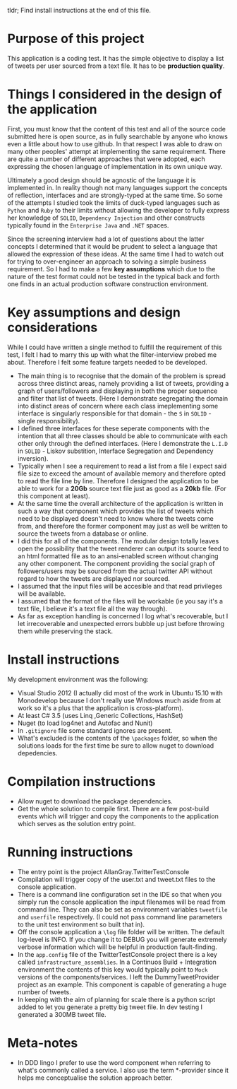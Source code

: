 tldr; Find install instructions at the end of this file.
# Purpose of this project
This application is a coding test. It has the simple objective to display a list of tweets per user sourced from a text file. It has to be __production quality__.

# Things I considered in the design of the application

First, you must know that the content of this test and all of the source code submitted here is open source, as in fully searchable by anyone who knows even a little about how to use github. In that respect I was able to draw on many other peoples' attempt at implementing the same requirement. There are quite a number of different approaches that were adopted, each expressing the chosen language of implementation in its own unique way.

Ultimately a good design should be agnostic of the language it is implemented in. In reality though not many languages support the concepts of reflection, interfaces and are strongly-typed at the same time. So some of the attempts I studied took the limits of duck-typed languages such as `Python` and `Ruby` to their limits without allowing the developer to fully express her knowledge of `SOLID`, `Dependency Injection` and other constructs typically found in the `Enterprise Java` and `.NET` spaces.

Since the screening interview had a lot of questions about the latter concepts I determined that it would be prudent to select a language that allowed the expression of these ideas. At the same time I had to watch out for trying to over-engineer an approach to solving a simple business requirement. So I had to make a few __key assumptions__ which due to the nature of the test format could not be tested in the typical back and forth one finds in an actual production software construction environment.

# Key assumptions and design considerations
While I could have written a single method to fulfill the requirement of this test, I felt I had to marry this up with what the filter-interview probed me about. Therefore I felt some feature targets needed to be developed.
 - The main thing is to recognise that the domain of the problem is spread across three distinct areas, namely providing a list of tweets, providing a graph of users/followers and displaying in both the proper sequence and filter that list of tweets. (Here I demonstrate segregating the domain into distinct areas of concern where each class imeplementing some interface is singularly responsible for that domain - the `S` in `SOLID` - single responsibility).
 - I defined three interfaces for these seperate components with the intention that all three classes should be able to communicate with each other only through the defined interfaces. (Here I demonstrate the `L.I.D` in `SOLID` - Liskov substition, Interface Segregation and Dependency inversion).
 - Typically when I see a requirement to read a list from a file I expect said file size to exceed the amount of available memory and therefore opted to read the file line by line. Therefore I designed the application to be able to work for a __20Gb__ source text file just as good as a __20kb__ file. (For this component at least).
 - At the same time the overall architecture of the application is written in such a way that component which provides the list of tweets which need to be displayed doesn't need to know where the tweets come from, and therefore the former component may just as well be written to source the tweets from a database or online.
 - I did this for all of the components. The modular design totally leaves open the possibility that the tweet renderer can output its source feed to an html formatted file as to an ansi-enabled screen without changing any other component. The component providing the social graph of followers/users may be sourced from the actual twitter API without regard to how the tweets are displayed nor sourced.
 - I assumed that the input files will be accesible and that read privileges will be available.
 - I assumed that the format of the files will be workable (ie you say it's a text file, I believe it's a text file all the way through).
 - As far as exception handling is concerned I log what's recoverable, but I let irrecoverable and unexpected errors bubble up just before throwing them while preserving the stack. 
   

# Install instructions
My development environment was the following:
 - Visual Studio 2012 (I actually did most of the work in Ubuntu 15.10 with Monodevelop because I don't really use Windows much aside from at work so it's a plus that the application is cross-platform).
 - At least C# 3.5 (uses Linq ,Generic Collections, HashSet)
 - Nuget (to load log4net and Autofac and Nunit)
 - In `.gitignore` file some standard ignores are present. 
 - What's excluded is the contents of the `\packages` folder, so when the solutions loads for the first time be sure to allow nuget to download depedencies.
 
# Compilation instructions
 - Allow nuget to download the package dependencies.
 - Get the whole solution to compile first. There are a few post-build events which will trigger and copy the components to the application which serves as the solution entry point.
 
# Running instructions
 - The entry point is the project AllanGray.TwitterTestConsole
 - Compilation will trigger copy of the user.txt and tweet.txt files to the console application.
 - There is a command line configuration set in the IDE so that when you simply run the console application the input filenames will be read from command line. They can also be set as environment variables `tweetfile` and `userfile` respectively. (I could not pass command line parameters to the unit test environment so built that in).
 - Off the console application a `\log` file folder will be written. The default log-level is INFO. If you change it to DEBUG you will generate extremely verbose information which will be helpful in production fault-finding.  
 - In the `app.config` file of the TwitterTestConsole project there is a key called `infrastructure_assemblies`. In a Continuos Build + Integration environment the contents of this key would typically point to `Mock` versions of the components/services. I left the DummyTweetProvider project as an example. This component is capable of generating a huge number of tweets.
 - In keeping with the aim of planning for scale there is a python script added to let you generate a pretty big tweet file. In dev testing I generated a 300MB tweet file.

# Meta-notes
 - In DDD lingo I prefer to use the word component when referring to what's commonly called a service. I also use the term *-provider since it helps me conceptualise the solution approach better.
